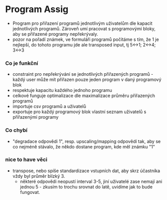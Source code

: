 # Program Assig
- Program pro přiřazení programů jednotlivým uživatelům dle kapacit jednotlivých programů. Zároveň umí pracovat s programovými bloky, aby se přiřazené programy nepřekrývaly.
- pozor na pořadí známek, ve formuláři programů počítáme s tím, že 1 je nejlepší, do tohoto programu jde ale transposed input, tj 5<->1; 2<->4; 3<->3
### Co je funkční
- constraint pro nepřekrývání se jednotlivých přiřazených programů  - každý user může mít přiřazen pouze jeden program v daný programový blok
- respektuje kapacitu každého jednoho programu
- celkové funguje optimalizace dle maximalizace průměru přiřazených programů
- importuje csv programů a uživatelů
- exportuje pro každý programový blok vlastní seznam uživatelů s přiřazenými programy
### Co chybí
- "degradace odpovědi 1", resp. upscaling/mapping odpovědí tak, aby se co nejméně stávalo, že někdo dostane program, kde měl známku "1"
### nice to have věci
- transpose, nebo spíše standardizace vstupních dat, aby skrz účastníka vždy byl průměr blízký 3.
  - některé odpovědi neopustí interval 3-5, jiní uživatelé zase nemají ani jednou 5 - zkusím to trochu srovnat do latě, uvidíme jak to bude fungovat.

